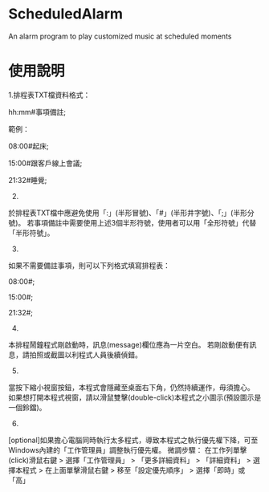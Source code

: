 # ScheduledAlarm
An alarm program to play customized music at scheduled moments

# 使用說明
1.排程表TXT檔資料格式：

hh:mm#事項備註;

範例：

08:00#起床;

15:00#跟客戶線上會議;

21:32#睡覺;


2.
於排程表TXT檔中應避免使用「:」(半形冒號)、「#」(半形井字號)、「;」(半形分號)。
若事項備註中需要使用上述3個半形符號，使用者可以用「全形符號」代替「半形符號」。

3.
如果不需要備註事項，則可以下列格式填寫排程表：

08:00#;

15:00#;

21:32#;


4.
本排程鬧鐘程式剛啟動時，訊息(message)欄位應為一片空白。
若剛啟動便有訊息，請拍照或截圖以利程式人員後續偵錯。

5.
當按下縮小視窗按鈕，本程式會隱藏至桌面右下角，仍然持續運作，毋須擔心。
如果想打開本程式視窗，請以滑鼠雙擊(double-click)本程式之小圖示(預設圖示是一個鈴鐺)。

6.
[optional]如果擔心電腦同時執行太多程式，導致本程式之執行優先權下降，可至Windows內建的「工作管理員」調整執行優先權。
微調步驟：
在工作列單擊(click)滑鼠右鍵 > 選擇「工作管理員」 > 「更多詳細資料」 > 「詳細資料」 > 選擇本程式 > 在上面單擊滑鼠右鍵 > 移至「設定優先順序」 > 選擇「即時」或「高」

